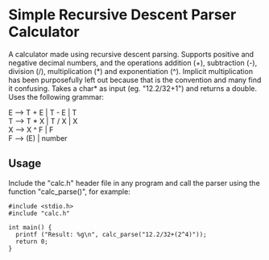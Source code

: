 # Simple Recursive Descent Parser Calculator

A calculator made using recursive descent parsing. Supports positive and negative decimal numbers, and the operations addition (+), subtraction (-), division (/), multiplication (\*) and exponentiation (^). Implicit multiplication has been purposefully left out because that is the convention and many find it confusing. Takes a char* as input (eg. "12.2/32+1") and returns a double. Uses the following grammar:

E --> T + E | T - E | T  
T --> T * X | T / X | X  
X --> X ^ F | F  
F --> (E) | number

## Usage
Include the "calc.h" header file in any program and call the parser using the function "calc_parse()", for example: 

```
#include <stdio.h>
#include "calc.h"

int main() {
  printf ("Result: %g\n", calc_parse("12.2/32+(2^4)"));
  return 0;
}
```
